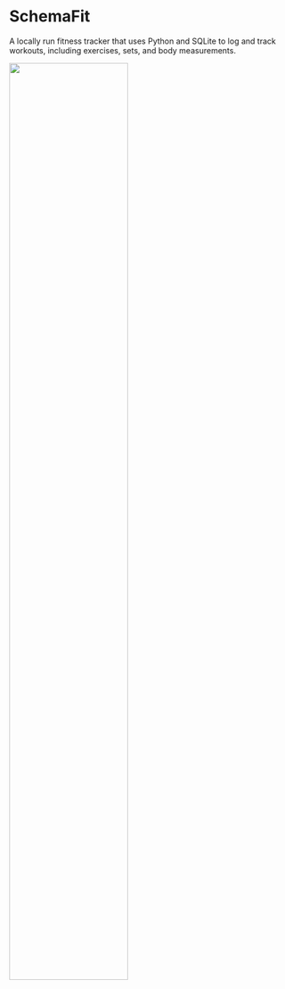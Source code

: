# SchemaFit
A locally run fitness tracker that uses Python and SQLite to log and track workouts, including exercises, sets, and body measurements.

<img src="https://github.com/user-attachments/assets/253c1c34-9de1-4f8f-8a51-44f91e1609bc" width="65%" height="65%"/>
